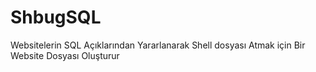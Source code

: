 # ShbugSQL
Websitelerin SQL Açıklarından Yararlanarak Shell dosyası Atmak için Bir Website Dosyası Oluşturur   
